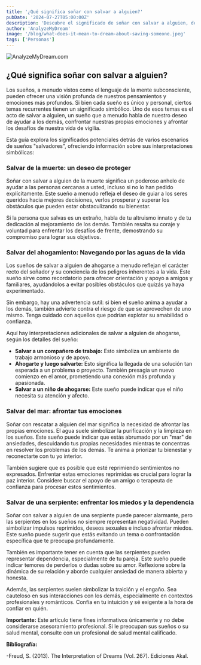```yaml
---
title: '¿Qué significa soñar con salvar a alguien?'
pubDate: '2024-07-27T05:00:00Z'
description: 'Descubre el significado de soñar con salvar a alguien, desde salvarlo de la muerte hasta rescatarlo de una serpiente.'
author: 'AnalyzeMyDream'
image: '/blog/what-does-it-mean-to-dream-about-saving-someone.jpeg'
tags: ['Personas']
---
```


![AnalyzeMyDream.com](/blog/what-does-it-mean-to-dream-about-saving-someone.jpeg)

## ¿Qué significa soñar con salvar a alguien?

Los sueños, a menudo vistos como el lenguaje de la mente subconsciente, pueden ofrecer una visión profunda de nuestros pensamientos y emociones más profundos. Si bien cada sueño es único y personal, ciertos temas recurrentes tienen un significado simbólico. Uno de esos temas es el acto de salvar a alguien, un sueño que a menudo habla de nuestro deseo de ayudar a los demás, confrontar nuestras propias emociones y afrontar los desafíos de nuestra vida de vigilia. 

Esta guía explora los significados potenciales detrás de varios escenarios de sueños "salvadores", ofreciendo información sobre sus interpretaciones simbólicas:

### Salvar de la muerte: un deseo de proteger

Soñar con salvar a alguien de la muerte significa un poderoso anhelo de ayudar a las personas cercanas a usted, incluso si no lo han pedido explícitamente. Este sueño a menudo refleja el deseo de guiar a los seres queridos hacia mejores decisiones, verlos prosperar y superar los obstáculos que pueden estar obstaculizando su bienestar.

Si la persona que salvas es un extraño, habla de tu altruismo innato y de tu dedicación al mejoramiento de los demás. También resalta su coraje y voluntad para enfrentar los desafíos de frente, demostrando su compromiso para lograr sus objetivos. 

### Salvar del ahogamiento: Navegando por las aguas de la vida

Los sueños de salvar a alguien de ahogarse a menudo reflejan el carácter recto del soñador y su conciencia de los peligros inherentes a la vida. Este sueño sirve como recordatorio para ofrecer orientación y apoyo a amigos y familiares, ayudándolos a evitar posibles obstáculos que quizás ya haya experimentado.

Sin embargo, hay una advertencia sutil: si bien el sueño anima a ayudar a los demás, también advierte contra el riesgo de que se aprovechen de uno mismo. Tenga cuidado con aquellos que podrían explotar su amabilidad o confianza. 

Aquí hay interpretaciones adicionales de salvar a alguien de ahogarse, según los detalles del sueño:

- **Salvar a un compañero de trabajo:** Esto simboliza un ambiente de trabajo armonioso y de apoyo.
- **Ahogarte y luego salvarte:** Esto significa la llegada de una solución tan esperada a un problema o proyecto. También presagia un nuevo comienzo en el amor, prometiendo una conexión más profunda y apasionada.
- **Salvar a un niño de ahogarse:** Este sueño puede indicar que el niño necesita su atención y afecto.

### Salvar del mar: afrontar tus emociones

Soñar con rescatar a alguien del mar significa la necesidad de afrontar las propias emociones. El agua suele simbolizar la purificación y la limpieza en los sueños. Este sueño puede indicar que estás abrumado por un "mar" de ansiedades, descuidando tus propias necesidades mientras te concentras en resolver los problemas de los demás. Te anima a priorizar tu bienestar y reconectarte con tu yo interior.

También sugiere que es posible que esté reprimiendo sentimientos no expresados. Enfrentar estas emociones reprimidas es crucial para lograr la paz interior. Considere buscar el apoyo de un amigo o terapeuta de confianza para procesar estos sentimientos.

### Salvar de una serpiente: enfrentar los miedos y la dependencia

Soñar con salvar a alguien de una serpiente puede parecer alarmante, pero las serpientes en los sueños no siempre representan negatividad. Pueden simbolizar impulsos reprimidos, deseos sexuales e incluso afrontar miedos. Este sueño puede sugerir que estás evitando un tema o confrontación específica que te preocupa profundamente.

También es importante tener en cuenta que las serpientes pueden representar dependencia, especialmente de tu pareja. Este sueño puede indicar temores de perderlos o dudas sobre su amor. Reflexione sobre la dinámica de su relación y aborde cualquier ansiedad de manera abierta y honesta.

Además, las serpientes suelen simbolizar la traición y el engaño. Sea cauteloso en sus interacciones con los demás, especialmente en contextos profesionales y románticos. Confía en tu intuición y sé exigente a la hora de confiar en quién.

**Importante:** Este artículo tiene fines informativos únicamente y no debe considerarse asesoramiento profesional. Si le preocupan sus sueños o su salud mental, consulte con un profesional de salud mental calificado.

**Bibliografía:**

-Freud, S. (2013). The Interpretation of Dreams (Vol. 267). Ediciones Akal.
